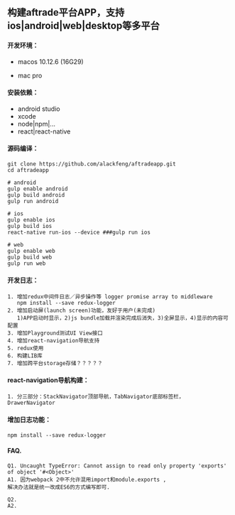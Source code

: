 ```

```

## 构建aftrade平台APP，支持ios\|android\|web\|desktop等多平台

#### 开发环境：

* macos 10.12.6 \(16G29\)

* mac pro

#### 安装依赖：

* android studio
* xcode
* node\|npm\|...
* react\|react-native

#### 源码编译：

```
git clone https://github.com/alackfeng/aftradeapp.git
cd aftradeapp

# android
gulp enable android
gulp build android
gulp run android

# ios
gulp enable ios
gulp build ios
react-native run-ios --device ###gulp run ios

# web
gulp enable web
gulp build web
gulp run web
```

#### 开发日志：

```
1. 增加redux中间件日志／异步操作等 logger promise array to middleware
   npm install --save redux-logger
2. 增加启动屏(launch screen)功能，友好于用户(未完成)
   1)APP启动时显示，2)js bundle加载并渲染完成后消失，3)全屏显示，4)显示的内容可配置
3. 增加Playground测试UI View接口
4. 增加react-navigation导航支持
5. redux使用 
6. 构建LIB库
7. 增加跨平台storage存储？？？？？
```

#### react-navigation导航构建：

```
1. 分三部分：StackNavigator顶部导航，TabNavigator底部标签栏，DrawerNavigator
```

#### 增加日志功能：

```
npm install --save redux-logger
```

#### FAQ.

```
Q1. Uncaught TypeError: Cannot assign to read only property 'exports' of object '#<Object>'
A1. 因为webpack 2中不允许混用import和module.exports ,
解决办法就是统一改成ES6的方式编写即可.

Q2.
A2.
```



